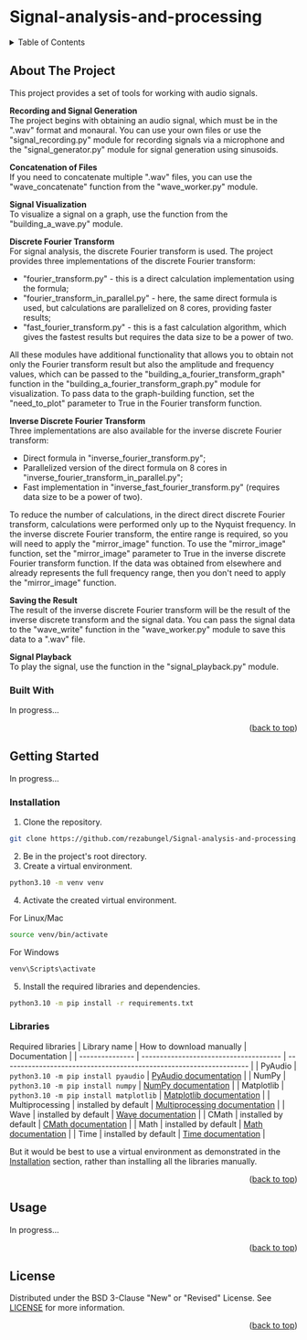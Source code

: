 # Signal-analysis-and-processing

<a name="readme-top"></a>

<!-- Table of Contents -->
<details>
  <summary>Table of Contents</summary>
  <ol>
    <li>
      <a href="#about-the-project">About The Project</a>
      <ul>
        <li><a href="#built-with">Built With</a></li>
      </ul>
    </li>
    <li>
      <a href="#getting-started">Getting Started</a>
      <ul>
        <li><a href="#installation">Installation</a></li>
        <li><a href="#libraries">Libraries</a></li>
      </ul>
    </li>
    <li><a href="#usage">Usage</a></li>
    <li><a href="#license">License</a></li>
  </ol>
</details>



<!-- About The Project -->
## <a name="about-the-project"> About The Project </a>

This project provides a set of tools for working with audio signals.<br>

**Recording and Signal Generation**<br>
The project begins with obtaining an audio signal, which must be in the ".wav" format and monaural. You can use your own files or use the "signal_recording.py" module for recording signals via a microphone and the "signal_generator.py" module for signal generation using sinusoids.

**Concatenation of Files**<br>
If you need to concatenate multiple ".wav" files, you can use the "wave_concatenate" function from the "wave_worker.py" module.

**Signal Visualization**<br>
To visualize a signal on a graph, use the function from the "building_a_wave.py" module.

**Discrete Fourier Transform**<br>
For signal analysis, the discrete Fourier transform is used. The project provides three implementations of the discrete Fourier transform:
* "fourier_transform.py" - this is a direct calculation implementation using the formula;
* "fourier_transform_in_parallel.py" - here, the same direct formula is used, but calculations are parallelized on 8 cores, providing faster results;
* "fast_fourier_transform.py" - this is a fast calculation algorithm, which gives the fastest results but requires the data size to be a power of two.

All these modules have additional functionality that allows you to obtain not only the Fourier transform result but also the amplitude and frequency values, which can be passed to the "building_a_fourier_transform_graph" function in the "building_a_fourier_transform_graph.py" module for visualization. To pass data to the graph-building function, set the "need_to_plot" parameter to True in the Fourier transform function.

**Inverse Discrete Fourier Transform**<br>
Three implementations are also available for the inverse discrete Fourier transform:
* Direct formula in "inverse_fourier_transform.py";
* Parallelized version of the direct formula on 8 cores in "inverse_fourier_transform_in_parallel.py";
* Fast implementation in "inverse_fast_fourier_transform.py" (requires data size to be a power of two).

To reduce the number of calculations, in the direct direct discrete Fourier transform, calculations were performed only up to the Nyquist frequency. In the inverse discrete Fourier transform, the entire range is required, so you will need to apply the "mirror_image" function. To use the "mirror_image" function, set the "mirror_image" parameter to True in the inverse discrete Fourier transform function. If the data was obtained from elsewhere and already represents the full frequency range, then you don't need to apply the "mirror_image" function.

**Saving the Result**<br>
The result of the inverse discrete Fourier transform will be the result of the inverse discrete transform and the signal data. You can pass the signal data to the "wave_write" function in the "wave_worker.py" module to save this data to a ".wav" file.

**Signal Playback**<br>
To play the signal, use the function in the "signal_playback.py" module.

### <a name="built-with"> Built With </a>

In progress...

<p align="right">(<a href="#readme-top">back to top</a>)</p>



<!-- Getting Started -->
## <a name="getting-started"> Getting Started </a>

In progress...

### <a name="installation"> Installation </a>

1. Clone the repository.
```sh
git clone https://github.com/rezabungel/Signal-analysis-and-processing.git
```
2. Be in the project's root directory.
3. Create a virtual environment.
```sh
python3.10 -m venv venv
```
4. Activate the created virtual environment.

For Linux/Mac
```sh
source venv/bin/activate
```
For Windows 
```sh
venv\Scripts\activate
```
5. Install the required libraries and dependencies.
```sh
python3.10 -m pip install -r requirements.txt
```

### <a name="libraries"> Libraries </a>

Required libraries
|   Library name  |        How to download manually        |                            Documentation                            |
| --------------- | -------------------------------------- | ------------------------------------------------------------------- |
| PyAudio         | `python3.10 -m pip install pyaudio`    | [PyAudio documentation][documentation-pyaudio]                      |
| NumPy           | `python3.10 -m pip install numpy`      | [NumPy documentation][documentation-numpy]                          |
| Matplotlib      | `python3.10 -m pip install matplotlib` | [Matplotlib documentation][documentation-matplotlib]                |
| Multiprocessing | installed by default                   | [Multiprocessing documentation][documentation-multiprocessing]      |
| Wave            | installed by default                   | [Wave documentation][documentation-wave]                            |
| CMath           | installed by default                   | [CMath documentation][documentation-cmath]                          |
| Math            | installed by default                   | [Math documentation][documentation-math]                            |
| Time            | installed by default                   | [Time documentation][documentation-time]                            |

But it would be best to use a virtual environment as demonstrated in the [Installation](#installation) section, rather than installing all the libraries manually.

<p align="right">(<a href="#readme-top">back to top</a>)</p>

<!-- Usage -->
## <a name="usage"> Usage </a>

In progress...

<p align="right">(<a href="#readme-top">back to top</a>)</p>



<!-- License -->
## <a name="license"> License </a>

Distributed under the BSD 3-Clause "New" or "Revised" License. See [LICENSE](LICENSE) for more information.

<p align="right">(<a href="#readme-top">back to top</a>)</p>



<!-- Markdown links -->
[documentation-pyaudio]: https://people.csail.mit.edu/hubert/pyaudio/docs/
[documentation-numpy]: https://numpy.org/doc/
[documentation-matplotlib]: https://matplotlib.org/stable/users/index.html
[documentation-multiprocessing]: https://docs.python.org/3.10/library/multiprocessing.html
[documentation-wave]: https://docs.python.org/3.10/library/wave.html
[documentation-cmath]: https://docs.python.org/3.10/library/cmath.html
[documentation-math]: https://docs.python.org/3.10/library/math.html
[documentation-time]: https://docs.python.org/3.10/library/time.html